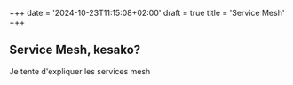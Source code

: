 +++
date = '2024-10-23T11:15:08+02:00'
draft = true
title = 'Service Mesh'
+++

## Service Mesh, kesako?

Je tente d'expliquer les services mesh
